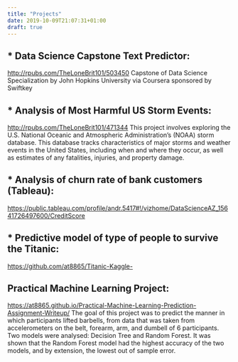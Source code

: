 ```yaml
---
title: "Projects"
date: 2019-10-09T21:07:31+01:00
draft: true
---
```


## * Data Science Capstone Text Predictor: 
http://rpubs.com/TheLoneBrit101/503450
Capstone of Data Science Specialization by John Hopkins University via Coursera sponsored by Swiftkey
## * Analysis of Most Harmful US Storm Events:
http://rpubs.com/TheLoneBrit101/471344
This project involves exploring the U.S. National Oceanic and Atmospheric Administration’s (NOAA) storm database. This database tracks characteristics of major storms and weather events in the United States, including when and where they occur, as well as estimates of any fatalities, injuries, and property damage. 
## * Analysis of churn rate of bank customers (Tableau):
https://public.tableau.com/profile/andr.5417#!/vizhome/DataScienceAZ_15641726497600/CreditScore
## * Predictive model of type of people to survive the Titanic:
https://github.com/at8865/Titanic-Kaggle-
## Practical Machine Learning Project:
https://at8865.github.io/Practical-Machine-Learning-Prediction-Assignment-Writeup/
The goal of this project was to predict the manner in which participants lifted barbells, from data that was taken from accelerometers on the belt, forearm, arm, and dumbell of 6 participants. Two models were analysed: Decision Tree and Random Forest. It was shown that the Random Forest model had the highest accuracy of the two models, and by extension, the lowest out of sample error. 